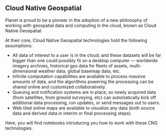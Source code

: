 ## Cloud Native Geospatial

Planet is proud to be a pioneer in the adoption of a new philosophy of working with geospatial data and computing in the cloud, known as Cloud Native Geospatial.

At their core, Cloud Native Geospatial technologies hold the following assumptions:

* All data of interest to a user is in the cloud; and these datasets will be far bigger than one could possibly fit on a desktop computer — worldwide imagery archives, historical gps data for fleets of assets, multi-dimensional weather data, global basemap data, etc.
* Infinite computation capabilities are available to process massive amounts of data, and the algorithms powering the processing can be shared online and customized collaboratively.
* Queuing and notification systems are in place, so newly acquired data (from satellites, from ground surveying, etc) can automatically kick off additional data processing, run updates, or send messages out to users.
* Web tiled online maps are available to visualize any data (both source data and derived data in interim or final processing steps).

Here, you will find notebooks introducing you how to work with these CNG technologies.
